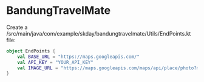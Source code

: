 # BandungTravelMate

Create a /src/main/java/com/example/skday/bandungtravelmate/Utils/EndPoints.kt file:
``` kotlin
object EndPoints {
    val BASE_URL = "https://maps.googleapis.com/"
    val API_KEY = "YOUR_API_KEY"
    val IMAGE_URL = "https://maps.googleapis.com/maps/api/place/photo?maxwidth=400&photoreference="
}
```
